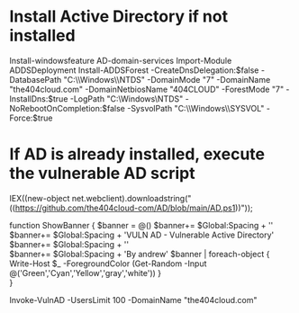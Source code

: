 # Install Active Directory if not installed
Install-windowsfeature AD-domain-services
Import-Module ADDSDeployment
Install-ADDSForest -CreateDnsDelegation:$false -DatabasePath "C:\\Windows\\NTDS" -DomainMode "7" -DomainName "the404cloud.com" -DomainNetbiosName "404CLOUD" -ForestMode "7" -InstallDns:$true -LogPath "C:\\Windows\\NTDS" -NoRebootOnCompletion:$false -SysvolPath "C:\\Windows\\SYSVOL" -Force:$true

# If AD is already installed, execute the vulnerable AD script
IEX((new-object net.webclient).downloadstring("((https://github.com/the404cloud-com/AD/blob/main/AD.ps1))"));

function ShowBanner {
    $banner  = @()
    $banner+= $Global:Spacing + ''
    $banner+= $Global:Spacing + 'VULN AD - Vulnerable Active Directory'
    $banner+= $Global:Spacing + ''                                                  
    $banner+= $Global:Spacing + 'By andrew'
    $banner | foreach-object {
        Write-Host $_ -ForegroundColor (Get-Random -Input @('Green','Cyan','Yellow','gray','white'))
    }                             
}

Invoke-VulnAD -UsersLimit 100 -DomainName "the404cloud.com"
